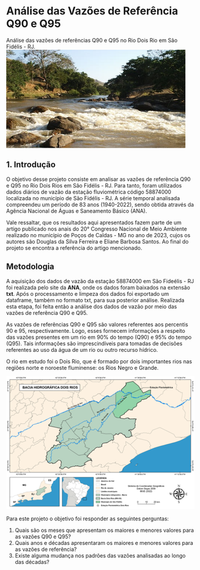 # Análise das Vazões de Referência Q90 e Q95
Análise das vazões de referências Q90 e Q95 no Rio Dois Rio em São Fidélis - RJ.
![Alt text](https://github.com/douglassferreira/Analise-de-Vaz-es-Q90-e-Q95/blob/main/img/Rio-Dois-Rios-em-Sao-Fidelis-1.jpg)

## 1. Introdução
O objetivo desse projeto consiste em analisar as vazões de referência Q90 e Q95 no Rio Dois Rios em São Fidélis - RJ. Para tanto, foram utilizados dados diários de vazão da estação fluviométrica código 58874000 localizada no município de São Fidélis - RJ. A série temporal analisada compreendeu um período de 83 anos (1940-2022), sendo obtida através da Agência Nacional de Águas e Saneamento Básico (ANA).

Vale ressaltar, que os resultados aqui apresentados fazem parte de um artigo publicado nos anais do 20° Congresso Nacional de Meio Ambiente realizado no município de Poços de Caldas - MG no ano de 2023, cujos os autores são Douglas da Silva Ferreira e Eliane Barbosa Santos. Ao final do projeto se encontra a referência do artigo mencionado.

## Metodologia
A aquisição dos dados de vazão da estação 58874000 em São Fideélis - RJ foi realizada pelo site da **ANA**, onde os dados foram baixados na extensão **txt**. Após o processamento e limpeza dos dados foi exportado um dataframe, também no formato txt, para sua posterior análise. Realizada esta etapa, foi feita então a análise dos dados de vazão por meio das vazões de referência Q90 e Q95.

As vazões de referências Q90 e Q95 são valores referentes aos percentis 90 e 95, respectivamente. Logo, esses fornecem informações a respeito das vazões presentes em um rio em 90% do tempo (Q90) e 95% do tempo (Q95). Tais informações são imprescindíveis para tomadas de decisões referentes ao uso da água de um rio ou outro recurso hídrico.   

O rio em estudo foi o Dois Rio, que é formado por dois importantes rios nas regiões norte e noroeste fluminense: os Rios Negro e Grande.

![](https://github.com/douglassferreira/Analise-de-Vaz-es-Q90-e-Q95/blob/main/img/Bacia%20Dois%20Rios.png)

Para este projeto o objetivo foi responder as seguintes perguntas:
1. Quais são os meses que apresentam os maiores e menores valores para as vazões Q90 e Q95?
1. Quais anos e décadas apresentaram os maiores e menores valores para as vazões de referência?
1. Existe alguma mudança nos padrões das vazões analisadas ao longo das décadas?
